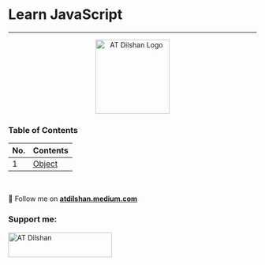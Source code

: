 # Learn JavaScript

---
<p align="center">
  <a href="https://atdilshan.netlify.app">
    <img src="https://atdilshan.netlify.app/static/media/AT-Dilshan-Model.814ad84d.png" alt="AT Dilshan Logo" width="150" height="150">
  </a>
</p>

### Table of Contents

| No. | Contents                                                                |
| --- |-------------------------------------------------------------------------|
| 1   | [Object](https://github.com/atdilshan/learn-js/blob/master/object.html) |


<br/>

📝 Follow me on **[atdilshan.medium.com](https://atdilshan.medium.com)**

<h3 align="left">Support me: </h3>
<p><a href="https://www.buymeacoffee.com/atdilshan"> <img align="left" src="https://cdn.buymeacoffee.com/buttons/v2/default-yellow.png" height="50" width="210" alt="AT Dilshan" /></a></p><br><br>